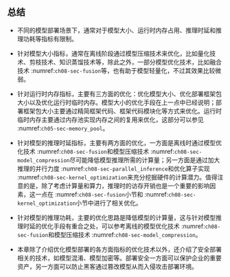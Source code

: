 ## 总结

- 不同的模型部署场景下，通常对于模型大小、运行时内存占用、推理时延和推理功耗等指标有限制。

- 针对模型大小指标，通常在离线阶段通过模型压缩技术来优化，比如量化技术、剪枝技术、知识蒸馏技术等，除此之外，一部分模型优化技术，比如融合技术 :numref:`ch08-sec-fusion`等，也有助于模型轻量化，不过其效果比较微弱。

- 针对运行时内存指标，主要有三方面的优化：优化模型大小、优化部署框架包大小以及优化运行时临时内存。模型大小的优化手段在上一点中已经说明；部署框架包大小主要通过精简框架代码、框架代码模块化等方式来优化。运行时临时内存主要通过内存池实现内存之间的复用来优化，这部分可以参见 :numref:`ch05-sec-memory_pool`。

- 针对模型的推理时延指标，主要有两方面的优化，一方面是离线时通过模型优化技术 :numref:`ch08-sec-fusion`和模型压缩技术 :numref:`ch08-sec-model_compression`尽可能降低模型推理所需的计算量；另一方面是通过加大推理的并行力度 :numref:`ch08-sec-parallel_inference`和优化算子实现 :numref:`ch08-sec-kernel_optimization`来充分挖掘硬件的计算潜力。值得注意的是，除了考虑计算量和算力，推理时的访存开销也是一个重要的影响因素，这一点在 :numref:`ch08-sec-fusion`小节和 :numref:`ch08-sec-kernel_optimization`小节中进行了相关优化。
  
- 针对模型的推理功耗，主要的优化思路是降低模型的计算量，这与针对模型推理时延的优化手段有重合之处，可以参考离线的模型优化技术 :numref:`ch08-sec-fusion`和模型压缩技术 :numref:`ch08-sec-model_compression`。
  
- 本章除了介绍优化模型部署的各方面指标的优化技术以外，还介绍了安全部署相关的技术，如模型混淆、模型加密等。部署安全一方面可以保护企业的重要资产，另一方面可以防止黑客通过篡改模型从而入侵攻击部署环境。
